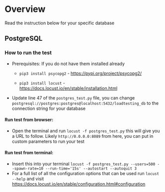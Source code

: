 # Overview

Read the instruction below for your specific database

## PostgreSQL
### How to run the test
- Prerequisites:
    If you do not have them installed already
    - `pip3 install psycopg2` - https://pypi.org/project/psycopg2/

    - `pip3 install locust` - https://docs.locust.io/en/stable/installation.html

- Update line 47 of the `postgres_test.py` file, you can change `postgresql://postgres:postgres@localhost:5432/loadtesting_db` to the connection string for your database
#### Run test from browser:
- Open the terminal and run `locust -f postgres_test.py` this will give you a URL to follow. Likely `http://0.0.0.0:8089` from here, you can put in custom parameters to run your test

#### Run test from terminal:

- Insert this into your terminal `locust -f postgres_test.py --users=500 --spawn-rate=10 --run-time='15s' --autostart --autoquit 3`
- For a full list of all the configuration options that can be used run `locust --help` and visit https://docs.locust.io/en/stable/configuration.html#configuration

